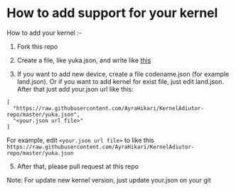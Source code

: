 # How to add support for your kernel

How to add your kernel :-

1. Fork this repo

2. Create a file, like yuka.json, and write like [this](https://github.com/AyraHikari/KernelAdiutor-repo/blob/master/yuka.json)

3. If you want to add new device, create a file codename.json (for example land.json). Or if you want to add kernel for exist file, just edit land.json. After that just add your.json url like this:

```
[
  "https://raw.githubusercontent.com/AyraHikari/KernelAdiutor-repo/master/yuka.json",
  "<your.json url file>"
]
```

For example, edit `<your.json url file>` to like this `https://raw.githubusercontent.com/AyraHikari/KernelAdiutor-repo/master/yuka.json`

5. After that, please pull request at this repo

Note: For update new kernel version, just update your.json on your git
